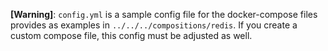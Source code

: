 **[Warning]**: `config.yml` is a sample config file for the docker-compose files provides as examples in `../../../compositions/redis`. If you create a custom compose file, this config must be adjusted as well.